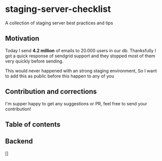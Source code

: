 # staging-server-checklist
A collection of staging server best practices and tips

## Motivation

Today I send **4.2 million** of emails to 20.000 users in our db. Thanksfully I got a quick response of sendgrid support and they stopped most of them very quickly before sending.

This would never happened with an strong staging environment, So I want to add this as public before this happen to any of you

## Contribution and corrections

I'm supper happy to get any suggestions or PR, feel free to send your contribution!

## Table of contents


## Backend
[]


